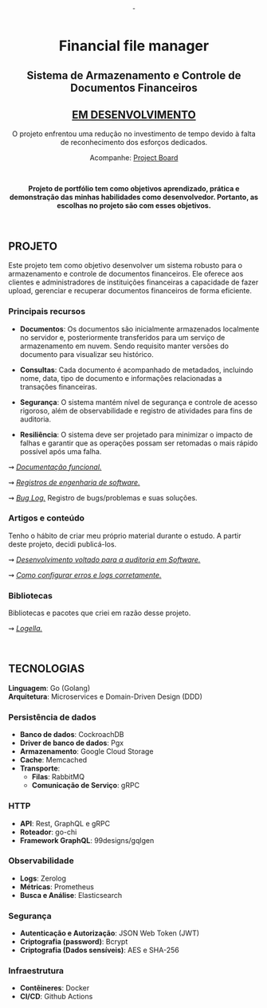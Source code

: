 <div align="center">
<a href="#projeto" target="_blank">
    <img align="center" src="https://img.shields.io/badge/-Projeto-05122A?style=flat&logo=" alt=""/>
  </a> 
 <a href="#tecnologias">
     <img align="center" src="https://img.shields.io/badge/-Tecnologias-05122A?style=flat&logo=Tecnologias" alt=""/>  
</a>       
</div>

<br>

<div align="center">

# Financial file manager
## Sistema de Armazenamento e Controle de Documentos Financeiros

## <u>EM DESENVOLVIMENTO</u>
    
  O projeto enfrentou uma redução no investimento de tempo devido à falta de reconhecimento dos esforços dedicados.

Acompanhe: <a href="https://github.com/users/Lucasvmarangoni/projects/11"> Project Board</a>

<br>

**Projeto de portfólio tem como objetivos aprendizado, prática e demonstração das minhas habilidades como desenvolvedor. Portanto, as escolhas no projeto são com esses objetivos.**

</div>

<br>



## PROJETO

Este projeto tem como objetivo desenvolver um sistema robusto para o armazenamento e controle de documentos financeiros. Ele oferece aos clientes e administradores de instituições financeiras a capacidade de fazer upload, gerenciar e recuperar documentos financeiros de forma eficiente.

### Principais recursos

- **Documentos**: Os documentos são inicialmente armazenados localmente no servidor e, posteriormente transferidos para um serviço de armazenamento em nuvem. Sendo requisito manter versões do documento para visualizar seu histórico.

- **Consultas**: Cada documento é acompanhado de metadados, incluindo nome, data, tipo de documento e informações relacionadas a transações financeiras.

- **Segurança**: O sistema mantém nível de segurança e controle de acesso rigoroso, além de observabilidade e registro de atividades para fins de auditoria.

- **Resiliência**: O sistema deve ser projetado para minimizar o impacto de falhas e garantir que as operações possam ser retomadas o mais rápido possível após uma falha.

⇝ *<a href="./docs/doc-funcional.md"> <u>Documentação funcional</u>.</a>*

⇝ *<a href="./docs/registros-de-engenharia-de-software.md"> <u>Registros de engenharia de software</u>.</a>* 

⇝ *<a href="./docs/bug-log.md"> <u>Bug Log</u>.</a>* Registro de bugs/problemas e suas soluções.



### Artigos e conteúdo

Tenho o hábito de criar meu próprio material durante o estudo. A partir deste projeto, decidi publicá-los.

⇝ *<a href="https://medium.com/@lucasvm.ti/desenvolvimento-voltado-para-a-auditoria-em-software-0d15c56bf99c"> <u>Desenvolvimento voltado para a auditoria em Software</u>.</a>*

⇝ *<a href="https://medium.com/@lucasvm.ti/erros-e-logs-4e1fcd79a937"> <u>Como configurar erros e logs corretamente</u>.</a>*

### Bibliotecas 

Bibliotecas e pacotes que criei em razão desse projeto.

⇝ *<a href="https://github.com/Lucasvmarangoni/logella"> <u>Logella</u>.</a>*


<br>


## TECNOLOGIAS

**Linguagem**: Go (Golang) <br>
**Arquitetura**: Microservices e Domain-Driven Design (DDD) <br>

### Persistência de dados

- **Banco de dados**: CockroachDB 
- **Driver de banco de dados**: Pgx 
- **Armazenamento**: Google Cloud Storage
- **Cache**: Memcached
- **Transporte**: 
  - **Filas**: RabbitMQ 
  - **Comunicação de Serviço**: gRPC

### HTTP

- **API**: Rest, GraphQL e gRPC 
- **Roteador**: go-chi
- **Framework GraphQL**: 99designs/gqlgen

### Observabilidade

- **Logs**: Zerolog 
- **Métricas**: Prometheus 
- **Busca e Análise**: Elasticsearch

### Segurança

- **Autenticação e Autorização**: JSON Web Token (JWT)
- **Criptografia (password)**: Bcrypt
- **Criptografia (Dados sensíveis)**: AES e SHA-256

### Infraestrutura

- **Contêineres**: Docker
- **CI/CD**: Github Actions




